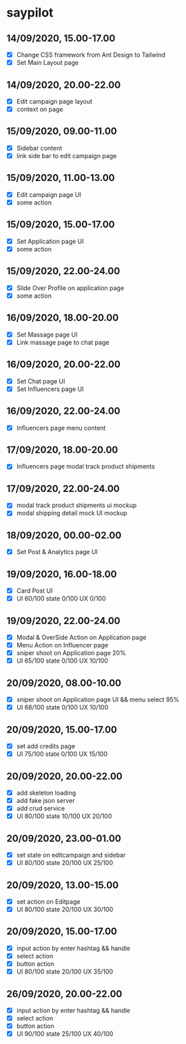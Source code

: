 # saypilot

## 14/09/2020, 15.00-17.00

- [x] Change CSS framework from Ant Design to Tailwind
- [x] Set Main Layout page

## 14/09/2020, 20.00-22.00

- [x] Edit campaign page layout
- [x] context on page

## 15/09/2020, 09.00-11.00

- [x] Sidebar content
- [x] link side bar to edit campaign page

## 15/09/2020, 11.00-13.00

- [x] Edit campaign page UI
- [x] some action

## 15/09/2020, 15.00-17.00

- [x] Set Application page UI
- [x] some action

## 15/09/2020, 22.00-24.00

- [x] Slide Over Profile on application page
- [x] some action

## 16/09/2020, 18.00-20.00

- [x] Set Massage page UI
- [x] Link massage page to chat page

## 16/09/2020, 20.00-22.00

- [x] Set Chat page UI
- [x] Set Influencers page UI

## 16/09/2020, 22.00-24.00

- [x] Influencers page menu content

## 17/09/2020, 18.00-20.00

- [x] Influencers page modal track product shipments

## 17/09/2020, 22.00-24.00

- [x] modal track product shipments ui mockup
- [x] modal shipping detail mock UI mockup

## 18/09/2020, 00.00-02.00

- [x] Set Post & Analytics page UI

## 19/09/2020, 16.00-18.00

- [x] Card Post UI
- [x] UI 60/100 state 0/100 UX 0/100

## 19/09/2020, 22.00-24.00

- [x] Modal & OverSide Action on Application page
- [x] Menu Action on Influencer page
- [x] sniper shoot on Application page 20%
- [x] UI 65/100 state 0/100 UX 10/100

## 20/09/2020, 08.00-10.00

- [x] sniper shoot on Application page UI && menu select 95%
- [x] UI 68/100 state 0/100 UX 10/100

## 20/09/2020, 15.00-17.00

- [x] set add credits page
- [x] UI 75/100 state 0/100 UX 15/100

## 20/09/2020, 20.00-22.00

- [x] add skeleton loading
- [x] add fake json server
- [x] add crud service
- [x] UI 80/100 state 10/100 UX 20/100

## 20/09/2020, 23.00-01.00

- [x] set state on editcampaign and sidebar
- [x] UI 80/100 state 20/100 UX 25/100

## 20/09/2020, 13.00-15.00

- [x] set action on Editpage
- [x] UI 80/100 state 20/100 UX 30/100

## 20/09/2020, 15.00-17.00

- [x] input action by enter hashtag && handle
- [x] select action
- [x] button action
- [x] UI 80/100 state 20/100 UX 35/100

## 26/09/2020, 20.00-22.00

- [x] input action by enter hashtag && handle
- [x] select action
- [x] button action
- [x] UI 90/100 state 25/100 UX 40/100
